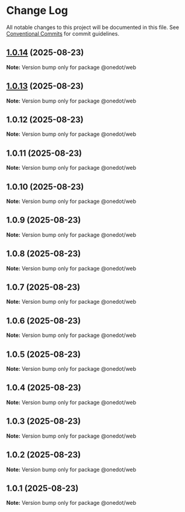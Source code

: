 # Change Log

All notable changes to this project will be documented in this file.
See [Conventional Commits](https://conventionalcommits.org) for commit guidelines.

## [1.0.14](https://github.com/onedot-js/onedot-js/compare/@onedot/web@1.0.13...@onedot/web@1.0.14) (2025-08-23)

**Note:** Version bump only for package @onedot/web





## [1.0.13](https://github.com/onedot-js/onedot-js/compare/@onedot/web@1.0.12...@onedot/web@1.0.13) (2025-08-23)

**Note:** Version bump only for package @onedot/web





## 1.0.12 (2025-08-23)

**Note:** Version bump only for package @onedot/web





## 1.0.11 (2025-08-23)

**Note:** Version bump only for package @onedot/web





## 1.0.10 (2025-08-23)

**Note:** Version bump only for package @onedot/web





## 1.0.9 (2025-08-23)

**Note:** Version bump only for package @onedot/web





## 1.0.8 (2025-08-23)

**Note:** Version bump only for package @onedot/web





## 1.0.7 (2025-08-23)

**Note:** Version bump only for package @onedot/web





## 1.0.6 (2025-08-23)

**Note:** Version bump only for package @onedot/web





## 1.0.5 (2025-08-23)

**Note:** Version bump only for package @onedot/web





## 1.0.4 (2025-08-23)

**Note:** Version bump only for package @onedot/web





## 1.0.3 (2025-08-23)

**Note:** Version bump only for package @onedot/web





## 1.0.2 (2025-08-23)

**Note:** Version bump only for package @onedot/web





## 1.0.1 (2025-08-23)

**Note:** Version bump only for package @onedot/web
